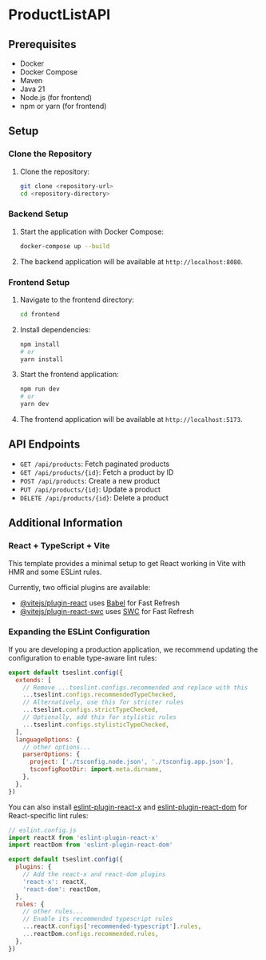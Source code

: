 # ProductListAPI

## Prerequisites

- Docker
- Docker Compose
- Maven
- Java 21
- Node.js (for frontend)
- npm or yarn (for frontend)

## Setup

### Clone the Repository

1. Clone the repository:
   ```sh
   git clone <repository-url>
   cd <repository-directory>
   ```

### Backend Setup

1. Start the application with Docker Compose:
   ```sh
   docker-compose up --build
   ```

2. The backend application will be available at `http://localhost:8080`.

### Frontend Setup

1. Navigate to the frontend directory:
   ```sh
   cd frontend
   ```

2. Install dependencies:
   ```sh
   npm install
   # or
   yarn install
   ```

3. Start the frontend application:
   ```sh
   npm run dev
   # or
   yarn dev
   ```

4. The frontend application will be available at `http://localhost:5173`.

## API Endpoints

- `GET /api/products`: Fetch paginated products
- `GET /api/products/{id}`: Fetch a product by ID
- `POST /api/products`: Create a new product
- `PUT /api/products/{id}`: Update a product
- `DELETE /api/products/{id}`: Delete a product

## Additional Information

### React + TypeScript + Vite

This template provides a minimal setup to get React working in Vite with HMR and some ESLint rules.

Currently, two official plugins are available:

- [@vitejs/plugin-react](https://github.com/vitejs/vite-plugin-react/blob/main/packages/plugin-react/README.md) uses [Babel](https://babeljs.io/) for Fast Refresh
- [@vitejs/plugin-react-swc](https://github.com/vitejs/vite-plugin-react-swc) uses [SWC](https://swc.rs/) for Fast Refresh

### Expanding the ESLint Configuration

If you are developing a production application, we recommend updating the configuration to enable type-aware lint rules:

```js
export default tseslint.config({
  extends: [
    // Remove ...tseslint.configs.recommended and replace with this
    ...tseslint.configs.recommendedTypeChecked,
    // Alternatively, use this for stricter rules
    ...tseslint.configs.strictTypeChecked,
    // Optionally, add this for stylistic rules
    ...tseslint.configs.stylisticTypeChecked,
  ],
  languageOptions: {
    // other options...
    parserOptions: {
      project: ['./tsconfig.node.json', './tsconfig.app.json'],
      tsconfigRootDir: import.meta.dirname,
    },
  },
})
```

You can also install [eslint-plugin-react-x](https://github.com/Rel1cx/eslint-react/tree/main/packages/plugins/eslint-plugin-react-x) and [eslint-plugin-react-dom](https://github.com/Rel1cx/eslint-react/tree/main/packages/plugins/eslint-plugin-react-dom) for React-specific lint rules:

```js
// eslint.config.js
import reactX from 'eslint-plugin-react-x'
import reactDom from 'eslint-plugin-react-dom'

export default tseslint.config({
  plugins: {
    // Add the react-x and react-dom plugins
    'react-x': reactX,
    'react-dom': reactDom,
  },
  rules: {
    // other rules...
    // Enable its recommended typescript rules
    ...reactX.configs['recommended-typescript'].rules,
    ...reactDom.configs.recommended.rules,
  },
})
```
